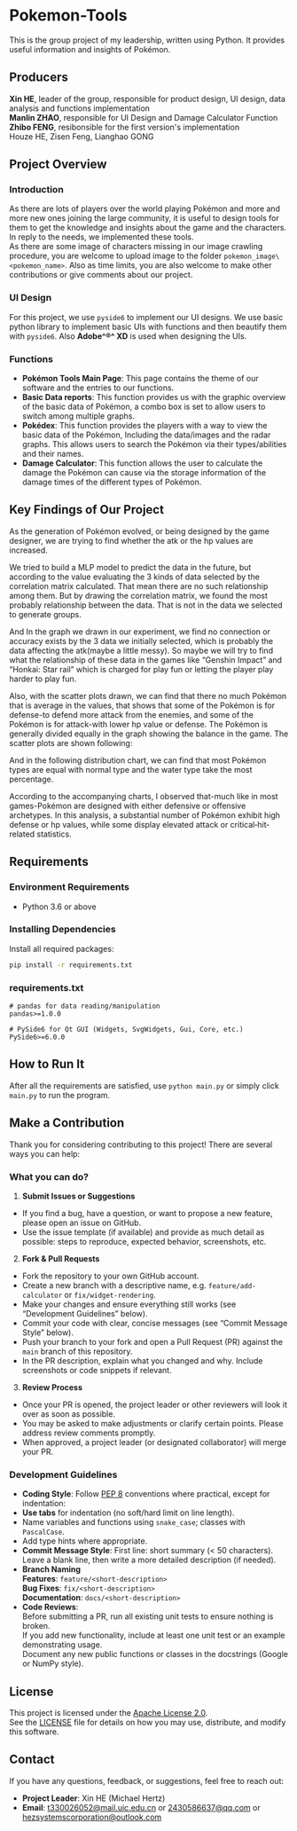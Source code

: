 
# Pokemon-Tools  
This is the group project of my leadership, written using Python. It provides useful information and insights of Pokémon. 

## Producers  
**Xin HE**, leader of the group, responsible for product design, UI design, data analysis and functions implementation  
**Manlin ZHAO**, responsible for UI Design and Damage Calculator Function  
**Zhibo FENG**, resibonsible for the first version's implementation  
Houze HE, Zisen Feng, Lianghao GONG  

## Project Overview  
### Introduction
As there are lots of players over the world playing Pokémon and more and more new ones joining the large community, it is useful to design tools for them to get the knowledge and insights about the game and the characters. In reply to the needs, we implemented these tools.   
As there are some image of characters missing in our image crawling procedure, you are welcome to upload image to the folder `pokemon_image\<pokemon_name>`. Also as time limits, you are also welcome to make other contributions or give comments about our project.    

### UI Design
For this project, we use `pyside6` to implement our UI designs. We use basic python library to implement basic UIs with functions and then beautify them with `pyside6`. Also **Adobe^®^ XD** is used when designing the UIs.   

### Functions
* **Pokémon Tools Main Page**: 
This page contains the theme of our software and the entries to our functions.   
* **Basic Data reports**: 
This function provides us with the graphic overview of the basic data of Pokémon, a combo box is set to allow users to switch among multiple graphs.   
* **Pokédex**: 
This function provides the players with a way to view the basic data of the Pokémon, Including the data/images and the radar graphs. This allows users to search the Pokémon via their types/abilities and their names.   
* **Damage Calculator**: 
This function allows the user to calculate the damage the Pokémon can cause via the storage information of the damage times of the different types of Pokémon.   

## Key Findings of Our Project
As the generation of Pokémon evolved, or being designed by the game designer, we are trying to find whether the atk or the hp values are increased.   

We tried to build a MLP model to predict the data in the future, but according to the value evaluating the 3 kinds of data selected by the correlation matrix calculated. That mean there are no such relationship among them. But by drawing the correlation matrix, we found the most probably relationship between the data. That is not in the data we selected to generate groups.   

And In the graph we drawn in our experiment, we find no connection or accuracy exists by the 3 data we initially selected, which is probably the data affecting the atk(maybe a little messy). So maybe we will try to find what the relationship of these data in the games like “Genshin Impact” and “Honkai: Star rail” which is charged for play fun or letting the player play harder to play fun.   

Also, with the scatter plots drawn, we can find that there no much Pokémon that is average in the values, that shows that some of the Pokémon is for defense-to defend more attack from the enemies, and some of the Pokémon is for attack-with lower hp value or defense. The Pokémon is generally divided equally in the graph showing the balance in the game. The scatter plots are shown following:   

And in the following distribution chart, we can find that most Pokémon types are equal with normal type and the water type take the most percentage.   

According to the accompanying charts, I observed that-much like in most games-Pokémon are designed with either defensive or offensive archetypes. In this analysis, a substantial number of Pokémon exhibit high defense or hp values, while some display elevated attack or critical‐hit‐related statistics.   

## Requirements
### Environment Requirements   
* Python 3.6 or above

### Installing Dependencies  
Install all required packages:
```bash
pip install -r requirements.txt
```

### requirements.txt  
```text
# pandas for data reading/manipulation
pandas>=1.0.0

# PySide6 for Qt GUI (Widgets, SvgWidgets, Gui, Core, etc.)
PySide6>=6.0.0
```

## How to Run It  
After all the requirements are satisfied, use `python main.py` or simply click `main.py` to run the program.   

## Make a Contribution  
Thank you for considering contributing to this project! There are several ways you can help:

### What you can do?  
1. **Submit Issues or Suggestions**  
* If you find a bug, have a question, or want to propose a new feature, please open an issue on GitHub.  
* Use the issue template (if available) and provide as much detail as possible: steps to reproduce, expected behavior, screenshots, etc.

2. **Fork & Pull Requests**  
* Fork the repository to your own GitHub account.  
* Create a new branch with a descriptive name, e.g. `feature/add-calculator` or `fix/widget-rendering`.  
* Make your changes and ensure everything still works (see “Development Guidelines” below).  
* Commit your code with clear, concise messages (see “Commit Message Style” below).  
* Push your branch to your fork and open a Pull Request (PR) against the `main` branch of this repository.  
* In the PR description, explain what you changed and why. Include screenshots or code snippets if relevant.

3. **Review Process**  
* Once your PR is opened, the project leader or other reviewers will look it over as soon as possible.  
* You may be asked to make adjustments or clarify certain points. Please address review comments promptly.  
* When approved, a project leader (or designated collaborator) will merge your PR.

### Development Guidelines
* **Coding Style**: Follow [PEP 8](https://www.python.org/dev/peps/pep-0008/) conventions where practical, except for indentation:  
* **Use tabs** for indentation (no soft/hard limit on line length).  
* Name variables and functions using `snake_case`; classes with `PascalCase`.  
* Add type hints where appropriate.
*  **Commit Message Style**: First line: short summary (< 50 characters).  Leave a blank line, then write a more detailed description (if needed).  
* **Branch Naming**  
**Features**: `feature/<short-description>`  
**Bug Fixes**: `fix/<short-description>`  
**Documentation**: `docs/<short-description>`
* **Code Reviews**:  
Before submitting a PR, run all existing unit tests to ensure nothing is broken.  
If you add new functionality, include at least one unit test or an example demonstrating usage.   
Document any new public functions or classes in the docstrings (Google or NumPy style).   

## License   
This project is licensed under the [Apache License 2.0](LICENSE).   
See the [LICENSE](LICENSE) file for details on how you may use, distribute, and modify this software.   

## Contact
If you have any questions, feedback, or suggestions, feel free to reach out:
* **Project Leader**: Xin HE (Michael Hertz)
* **Email**: t330026052@mail.uic.edu.cn  or 2430586637@qq.com or hezsystemscorporation@outlook.com
